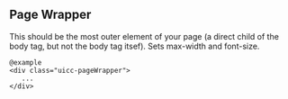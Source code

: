 ## Page Wrapper
This should be the most outer element of your page (a direct child of the body tag, but not the body tag itsef).
Sets max-width and font-size.

    @example
    <div class="uicc-pageWrapper">
       ...
    </div>
